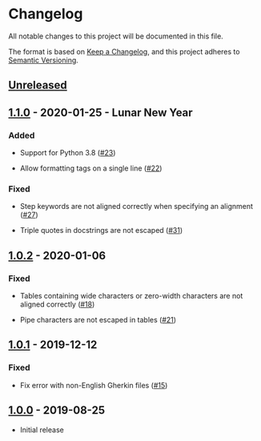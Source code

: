 # Changelog

All notable changes to this project will be documented in this file.

The format is based on [Keep a Changelog](https://keepachangelog.com/en/1.0.0/),
and this project adheres to [Semantic Versioning](https://semver.org/spec/v2.0.0.html).

## [Unreleased]

## [1.1.0] - 2020-01-25 - Lunar New Year

### Added

- Support for Python 3.8 ([#23](https://github.com/ducminh-phan/reformat-gherkin/pull/23))

- Allow formatting tags on a single line ([#22](https://github.com/ducminh-phan/reformat-gherkin/issues/22))

### Fixed

- Step keywords are not aligned correctly when specifying an alignment ([#27](https://github.com/ducminh-phan/reformat-gherkin/issues/27))

- Triple quotes in docstrings are not escaped ([#31](https://github.com/ducminh-phan/reformat-gherkin/issues/31))

## [1.0.2] - 2020-01-06

### Fixed

- Tables containing wide characters or zero-width characters are not aligned correctly ([#18](https://github.com/ducminh-phan/reformat-gherkin/issues/18))

- Pipe characters are not escaped in tables ([#21](https://github.com/ducminh-phan/reformat-gherkin/issues/21))

## [1.0.1] - 2019-12-12

### Fixed

- Fix error with non-English Gherkin files ([#15](https://github.com/ducminh-phan/reformat-gherkin/issues/15))

## [1.0.0] - 2019-08-25

- Initial release

[unreleased]: https://github.com/ducminh-phan/reformat-gherkin/compare/v1.1.0...develop
[1.1.0]: https://github.com/ducminh-phan/reformat-gherkin/compare/v1.0.2...v1.1.0
[1.0.2]: https://github.com/ducminh-phan/reformat-gherkin/compare/v1.0.1...v1.0.2
[1.0.1]: https://github.com/ducminh-phan/reformat-gherkin/compare/v1.0.0...v1.0.1
[1.0.0]: https://github.com/ducminh-phan/reformat-gherkin/releases/tag/v1.0.0
